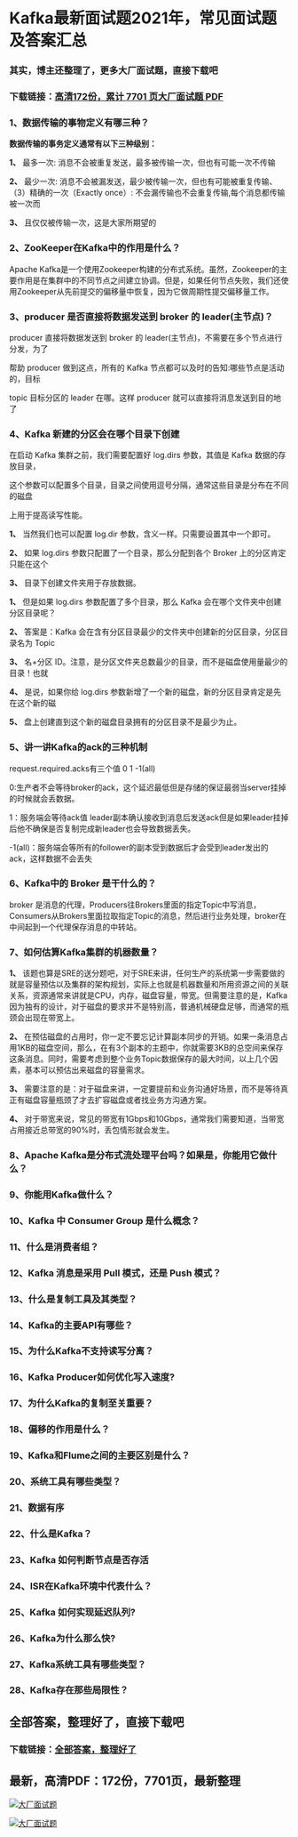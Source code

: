 # Kafka最新面试题2021年，常见面试题及答案汇总

### 其实，博主还整理了，更多大厂面试题，直接下载吧

### 下载链接：[高清172份，累计 7701 页大厂面试题  PDF](https://github.com/souyunku/DevBooks/blob/master/docs/index.md)



### 1、数据传输的事物定义有哪三种？

**数据传输的事务定义通常有以下三种级别：**

**1、** 最多一次: 消息不会被重复发送，最多被传输一次，但也有可能一次不传输

**2、** 最少一次: 消息不会被漏发送，最少被传输一次，但也有可能被重复传输、（3）精确的一次（Exactly once）: 不会漏传输也不会重复传输,每个消息都传输被一次而

**3、** 且仅仅被传输一次，这是大家所期望的


### 2、ZooKeeper在Kafka中的作用是什么？

Apache Kafka是一个使用Zookeeper构建的分布式系统。虽然，Zookeeper的主要作用是在集群中的不同节点之间建立协调。但是，如果任何节点失败，我们还使用Zookeeper从先前提交的偏移量中恢复，因为它做周期性提交偏移量工作。


### 3、producer 是否直接将数据发送到 broker 的 leader(主节点)？

producer 直接将数据发送到 broker 的 leader(主节点)，不需要在多个节点进行分发，为了

帮助 producer 做到这点，所有的 Kafka 节点都可以及时的告知:哪些节点是活动的，目标

topic 目标分区的 leader 在哪。这样 producer 就可以直接将消息发送到目的地了


### 4、Kafka 新建的分区会在哪个目录下创建

在启动 Kafka 集群之前，我们需要配置好 log.dirs 参数，其值是 Kafka 数据的存放目录，

这个参数可以配置多个目录，目录之间使用逗号分隔，通常这些目录是分布在不同的磁盘

上用于提高读写性能。

**1、** 当然我们也可以配置 log.dir 参数，含义一样。只需要设置其中一个即可。

**2、** 如果 log.dirs 参数只配置了一个目录，那么分配到各个 Broker 上的分区肯定只能在这个

**3、** 目录下创建文件夹用于存放数据。

**1、** 但是如果 log.dirs 参数配置了多个目录，那么 Kafka 会在哪个文件夹中创建分区目录呢？

**2、** 答案是：Kafka 会在含有分区目录最少的文件夹中创建新的分区目录，分区目录名为 Topic

**3、** 名+分区 ID。注意，是分区文件夹总数最少的目录，而不是磁盘使用量最少的目录！也就

**4、** 是说，如果你给 log.dirs 参数新增了一个新的磁盘，新的分区目录肯定是先在这个新的磁

**5、** 盘上创建直到这个新的磁盘目录拥有的分区目录不是最少为止。


### 5、讲一讲Kafka的ack的三种机制

request.required.acks有三个值 0 1 -1(all)

0:生产者不会等待broker的ack，这个延迟最低但是存储的保证最弱当server挂掉的时候就会丢数据。

1：服务端会等待ack值 leader副本确认接收到消息后发送ack但是如果leader挂掉后他不确保是否复制完成新leader也会导致数据丢失。

-1(all)：服务端会等所有的follower的副本受到数据后才会受到leader发出的ack，这样数据不会丢失


### 6、Kafka中的 Broker 是干什么的？

broker 是消息的代理，Producers往Brokers里面的指定Topic中写消息，Consumers从Brokers里面拉取指定Topic的消息，然后进行业务处理，broker在中间起到一个代理保存消息的中转站。


### 7、如何估算Kafka集群的机器数量？

**1、** 该题也算是SRE的送分题吧，对于SRE来讲，任何生产的系统第一步需要做的就是容量预估以及集群的架构规划，实际上也就是机器数量和所用资源之间的关联关系，资源通常来讲就是CPU，内存，磁盘容量，带宽。但需要注意的是，Kafka因为独有的设计，对于磁盘的要求并不是特别高，普通机械硬盘足够，而通常的瓶颈会出现在带宽上。

**2、** 在预估磁盘的占用时，你一定不要忘记计算副本同步的开销。如果一条消息占用1KB的磁盘空间，那么，在有3个副本的主题中，你就需要3KB的总空间来保存这条消息。同时，需要考虑到整个业务Topic数据保存的最大时间，以上几个因素，基本可以预估出来磁盘的容量需求。

**3、** 需要注意的是：对于磁盘来讲，一定要提前和业务沟通好场景，而不是等待真正有磁盘容量瓶颈了才去扩容磁盘或者找业务方沟通方案。

**4、** 对于带宽来说，常见的带宽有1Gbps和10Gbps，通常我们需要知道，当带宽占用接近总带宽的90%时，丢包情形就会发生。


### 8、Apache Kafka是分布式流处理平台吗？如果是，你能用它做什么？
### 9、你能用Kafka做什么？
### 10、Kafka 中 Consumer Group 是什么概念？
### 11、什么是消费者组？
### 12、Kafka 消息是采用 Pull 模式，还是 Push 模式？
### 13、什么是复制工具及其类型？
### 14、Kafka的主要API有哪些？
### 15、为什么Kafka不支持读写分离？
### 16、Kafka Producer如何优化写入速度?
### 17、为什么Kafka的复制至关重要？
### 18、偏移的作用是什么？
### 19、Kafka和Flume之间的主要区别是什么？
### 20、系统工具有哪些类型？
### 21、数据有序
### 22、什么是Kafka？
### 23、Kafka 如何判断节点是否存活
### 24、ISR在Kafka环境中代表什么？
### 25、Kafka 如何实现延迟队列?
### 26、Kafka为什么那么快?
### 27、Kafka系统工具有哪些类型？
### 28、Kafka存在那些局限性？




## 全部答案，整理好了，直接下载吧

### 下载链接：[全部答案，整理好了](https://www.souyunku.com/wp-content/uploads/weixin/githup-weixin-2.png)




## 最新，高清PDF：172份，7701页，最新整理

[![大厂面试题](https://www.souyunku.com/wp-content/uploads/weixin/mst.png "架构师专栏")](https://www.souyunku.com/wp-content/uploads/weixin/githup-weixin.png "架构师专栏")

[![大厂面试题](https://www.souyunku.com/wp-content/uploads/weixin/githup-weixin.png "架构师专栏")](https://www.souyunku.com/wp-content/uploads/weixin/githup-weixin.png "架构师专栏")
